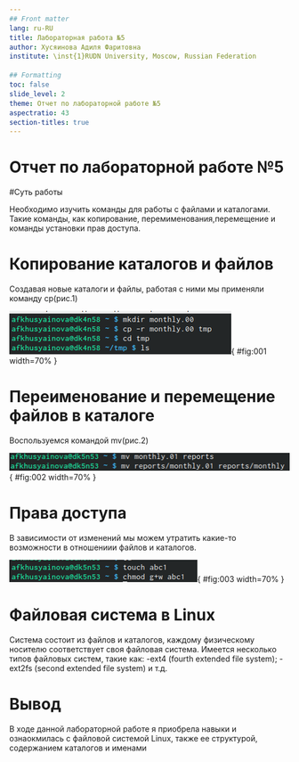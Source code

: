 ```yaml
---
## Front matter
lang: ru-RU
title: Лабораторная работа №5
author: Хусяинова Адиля Фаритовна
institute: \inst{1}RUDN University, Moscow, Russian Federation
	
## Formatting
toc: false
slide_level: 2
theme: Отчет по лабораторной работе №5
aspectratio: 43
section-titles: true
---
```


# Отчет по лабораторной работе №5

#Суть работы

Необходимо изучить команды для работы с файлами и каталогами. Такие команды, как копирование, перемименования,перемещение и команды установки прав доступа.


# Копирование каталогов и файлов

Создавая новые каталоги и файлы, работая с ними мы применяли команду cp(рис.1)

![Копирование](1.png){ #fig:001 width=70% }

# Переименование и перемещение файлов в каталоге

Воспользуемся командой mv(рис.2)

![Перемещение](2.png){ #fig:002 width=70% }

# Права доступа

В зависимости от изменений мы можем утратить какие-то возможности в отношениии файлов и каталогов.

![Изменение пра доступа](3.png){ #fig:003 width=70% } 

# Файловая система в Linux

Система состоит из файлов и каталогов, каждому физическому носителю соответствует своя файловая система. Имеется несколько типов файловых систем, такие как: -ext4 (fourth extended file system); -ext2fs (second extended file system) и т.д.

# Вывод

В ходе данной лабораторной работе я приобрела навыки и ознаокмилась с файловой системой Linux, также ее структурой, содержанием каталогов и именами

